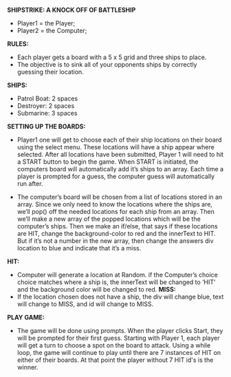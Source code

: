 **SHIPSTRIKE: A KNOCK OFF OF BATTLESHIP**

- Player1 = the Player;
- Player2 = the Computer;

**RULES:**
- Each player gets a board with a 5 x 5 grid and three ships to place.
- The objective is to sink all of your opponents ships by correctly guessing their location.

**SHIPS:**
- Patrol Boat: 2 spaces
- Destroyer: 2 spaces
- Submarine: 3 spaces

**SETTING UP THE BOARDS:**
- Player1 one will get to choose each of their ship locations on their board using the select menu. These locations will have a ship appear where selected.  After all locations have been submitted, Player 1 will need to hit a START button to begin the game. When START is initiated, the computers board will automatically add it’s ships to an array. Each time a player is prompted for a guess, the computer guess will automatically run after.

- The computer’s board will be chosen from a list of locations stored in an array. Since we only need to know the locations where the ships are, we’ll pop() off the needed locations for each ship from an array. Then we’ll make a new array of the popped locations which will be the computer’s ships. Then we make an if/else, that says if these locations are HIT, change the background-color to red and the innerText to HIT. But if it’s not a number in the new array, then change the answers div location to blue and indicate that it’s a miss.

**HIT:**
- Computer will generate a location at Random. if the Computer’s choice choice matches where a ship is, the innerText will be changed to ‘HIT’ and the  background color will be changed to red.
**MISS:**
- If the location chosen does not have a ship, the div will change blue, text will change to MISS, and id will change to MISS.

**PLAY GAME:**
- The game will be done using prompts. When the player clicks Start, they will be prompted for their first guess. Starting with Player 1, each player will get a turn to choose a spot on the board to attack. Using a while loop, the game will continue to play until there are 7 instances of HIT on either of their boards. At that point the player without 7 HIT id's is the winner.
